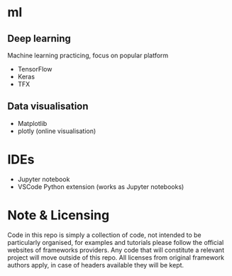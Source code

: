 # ml
## Deep learning
Machine learning practicing, focus on popular platform
* TensorFlow
* Keras
* TFX

## Data visualisation
* Matplotlib
* plotly (online visualisation)

# IDEs
* Jupyter notebook
* VSCode Python extension (works as Jupyter notebooks)

# Note & Licensing
Code in this repo is simply a collection of code, not intended to be particularly organised, 
for examples and tutorials please follow the official websites of frameworks providers. Any code that will constitute a relevant project will move outside of this repo.
All licenses from original framework authors apply, in case of headers available they will be kept.

